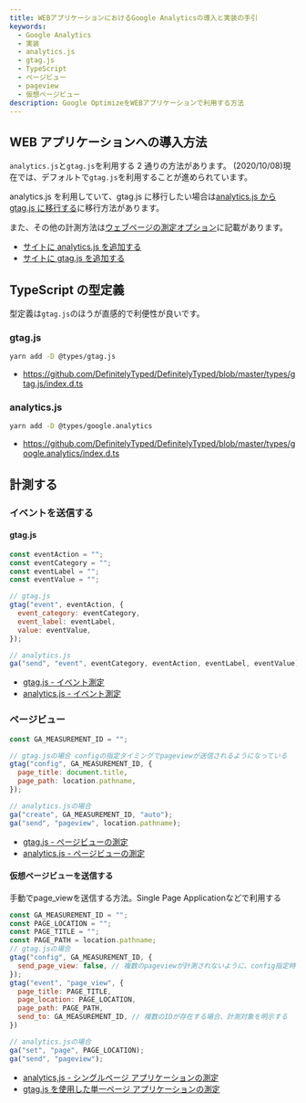 ```yaml
---
title: WEBアプリケーションにおけるGoogle Analyticsの導入と実装の手引
keywords:
  - Google Analytics
  - 実装
  - analytics.js
  - gtag.js
  - TypeScript
  - ページビュー
  - pageview
  - 仮想ページビュー
description: Google OptimizeをWEBアプリケーションで利用する方法
---
```




## WEB アプリケーションへの導入方法

`analytics.js`と`gtag.js`を利用する 2 通りの方法があります。
(2020/10/08)現在では、デフォルトで`gtag.js`を利用することが進められています。

analytics.js を利用していて、gtag.js に移行したい場合は[analytics.js から gtag.js に移行する](https://developers.google.com/analytics/devguides/collection/gtagjs/migration?hl=ja)に移行方法があります。

また、その他の計測方法は[ウェブページの測定オプション](https://support.google.com/analytics/answer/7538414)に記載があります。

- [サイトに analytics.js を追加する](https://developers.google.com/analytics/devguides/collection/analyticsjs?hl=ja)
- [サイトに gtag.js を追加する](https://developers.google.com/analytics/devguides/collection/gtagjs?hl=ja)

## TypeScript の型定義

型定義は`gtag.js`のほうが直感的で利便性が良いです。

### gtag.js

```sh
yarn add -D @types/gtag.js
```

- https://github.com/DefinitelyTyped/DefinitelyTyped/blob/master/types/gtag.js/index.d.ts

### analytics.js

```sh
yarn add -D @types/google.analytics
```

- https://github.com/DefinitelyTyped/DefinitelyTyped/blob/master/types/google.analytics/index.d.ts

## 計測する

### イベントを送信する

#### gtag.js

```js
const eventAction = "";
const eventCategory = "";
const eventLabel = "";
const eventValue = "";

// gtag.js
gtag("event", eventAction, {
  event_category: eventCategory,
  event_label: eventLabel,
  value: eventValue,
});

// analytics.js
ga("send", "event", eventCategory, eventAction, eventLabel, eventValue);
```

- [gtag.js - イベント測定](https://developers.google.com/analytics/devguides/collection/gtagjs/events?hl=ja)
- [analytics.js - イベント測定](https://developers.google.com/analytics/devguides/collection/analyticsjs/events?hl=ja)

### ページビュー

```js
const GA_MEASUREMENT_ID = "";

// gtag.jsの場合 configの指定タイミングでpageviewが送信されるようになっている
gtag("config", GA_MEASUREMENT_ID, {
  page_title: document.title,
  page_path: location.pathname,
});

// analytics.jsの場合
ga("create", GA_MEASUREMENT_ID, "auto");
ga("send", "pageview", location.pathname);
```

- [gtag.js - ページビューの測定](https://developers.google.com/analytics/devguides/collection/gtagjs/pages?hl=ja)
- [analytics.js - ページビューの測定](https://developers.google.com/analytics/devguides/collection/analyticsjs/pages?hl=ja)

#### 仮想ページビューを送信する

手動でpage_viewを送信する方法。Single Page Applicationなどで利用する

```js
const GA_MEASUREMENT_ID = "";
const PAGE_LOCATION = "";
const PAGE_TITLE = "";
const PAGE_PATH = location.pathname;
// gtag.jsの場合
gtag("config", GA_MEASUREMENT_ID, {
  send_page_view: false, // 複数のpageviewが計測されないように、config指定時にpage viewの送信を行わない
});
gtag("event", "page_view", {
  page_title: PAGE_TITLE,
  page_location: PAGE_LOCATION,
  page_path: PAGE_PATH,
  send_to: GA_MEASUREMENT_ID, // 複数のIDが存在する場合、計測対象を明示する
})

// analytics.jsの場合
ga("set", "page", PAGE_LOCATION);
ga("send", "pageview");
```

- [analytics,js - シングルページ アプリケーションの測定](https://developers.google.com/analytics/devguides/collection/analyticsjs/single-page-applications?hl=ja)
- [gtag.js を使用した単一ページ アプリケーションの測定](https://developers.google.com/analytics/devguides/collection/gtagjs/single-page-applications?hl=ja)




